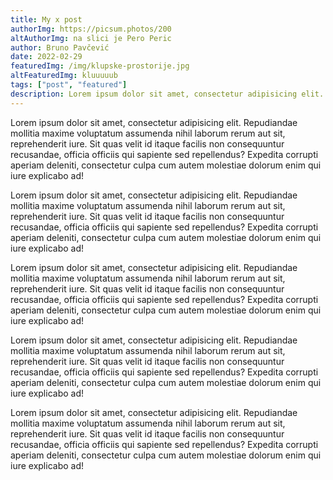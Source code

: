 ```yaml
---
title: My x post
authorImg: https://picsum.photos/200
altAuthorImg: na slici je Pero Peric
author: Bruno Pavčević
date: 2022-02-29
featuredImg: /img/klupske-prostorije.jpg
altFeaturedImg: kluuuuub
tags: ["post", "featured"]
description: Lorem ipsum dolor sit amet, consectetur adipisicing elit. Repudiandae mollitia maxime voluptatum assumenda nihil laborum rerum aut sit, reprehenderit iure. Sit quas velit id itaque facilis non consequuntur recusandae, officia officiis qui sapiente sed repellendus? Expedita corrupti aperiam deleniti, consectetur culpa cum autem molestiae dolorum enim qui iure explicabo ad!
---
```


Lorem ipsum dolor sit amet, consectetur adipisicing elit. Repudiandae mollitia maxime voluptatum assumenda nihil laborum rerum aut sit, reprehenderit iure. Sit quas velit id itaque facilis non consequuntur recusandae, officia officiis qui sapiente sed repellendus? Expedita corrupti aperiam deleniti, consectetur culpa cum autem molestiae dolorum enim qui iure explicabo ad!

Lorem ipsum dolor sit amet, consectetur adipisicing elit. Repudiandae mollitia maxime voluptatum assumenda nihil laborum rerum aut sit, reprehenderit iure. Sit quas velit id itaque facilis non consequuntur recusandae, officia officiis qui sapiente sed repellendus? Expedita corrupti aperiam deleniti, consectetur culpa cum autem molestiae dolorum enim qui iure explicabo ad!

Lorem ipsum dolor sit amet, consectetur adipisicing elit. Repudiandae mollitia maxime voluptatum assumenda nihil laborum rerum aut sit, reprehenderit iure. Sit quas velit id itaque facilis non consequuntur recusandae, officia officiis qui sapiente sed repellendus? Expedita corrupti aperiam deleniti, consectetur culpa cum autem molestiae dolorum enim qui iure explicabo ad!

Lorem ipsum dolor sit amet, consectetur adipisicing elit. Repudiandae mollitia maxime voluptatum assumenda nihil laborum rerum aut sit, reprehenderit iure. Sit quas velit id itaque facilis non consequuntur recusandae, officia officiis qui sapiente sed repellendus? Expedita corrupti aperiam deleniti, consectetur culpa cum autem molestiae dolorum enim qui iure explicabo ad!

Lorem ipsum dolor sit amet, consectetur adipisicing elit. Repudiandae mollitia maxime voluptatum assumenda nihil laborum rerum aut sit, reprehenderit iure. Sit quas velit id itaque facilis non consequuntur recusandae, officia officiis qui sapiente sed repellendus? Expedita corrupti aperiam deleniti, consectetur culpa cum autem molestiae dolorum enim qui iure explicabo ad!
